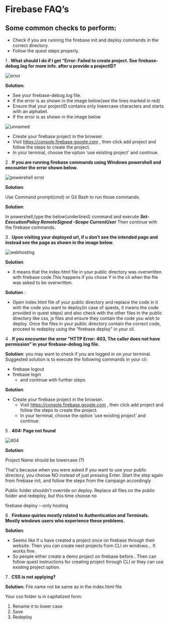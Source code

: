 # Firebase FAQ’s

## Some common checks to perform:

 - Check if you are running the firebase init and deploy commands in the correct directory.
- Follow the quest steps properly.

1 . **What should I do if I get  “Error: Failed to create project. See firebase-debug.log for more info. after u provide a projectID?**

   ![error](https://user-images.githubusercontent.com/75531528/209460596-d3d06b1b-2447-45fd-869c-761e32c52afe.png)



   **Solution:**

   - See your firebase-debug.log file.
   - If the error is as shown in the image below(see the lines marked in red)
   - Ensure that your projectID contains only lowercase characters and starts with an alphabet.
   - If the error is as shown in the image below
  
 ![unnamed](https://user-images.githubusercontent.com/75531528/209911236-149b54e7-4522-45f0-a57a-661d214d881e.png)

  - Create your firebase project in the browser.
  - Visit https://console.firebase.google.com , then click add project   and follow the steps to create the project.
  - In your terminal, choose the option ‘use existing project’ and continue.

2 . **If you are running firebase commands using Windows powershell and encounter the error shown below.**

   ![powershell error](https://user-images.githubusercontent.com/75531528/209460696-8ea4a5ce-5026-4dd8-bd9c-7289d43535f0.png)


**Solution**: 
 
Use Command prompt(cmd) or Git Bash to run those commands.

   **Solution**: 
 
   In powershell,type the below(underlined) command and execute ***Set-ExecutionPolicy RemoteSigned -Scope CurrentUser*** Then continue with the firebase commands.

3 . **Upon visiting your deployed url, if u don’t see the intended page and instead see the page as shown in the image below.**

   ![webhosting](https://user-images.githubusercontent.com/75531528/209460670-da1f947f-f713-411e-8d2d-d8710090b45b.png)


 **Solution**: 
   - It means that the index.html file in your public directory was overwritten with firebase code.This happens if you chose Y in the cli when the file was asked to be overwritten.

**Solution** :
   - Open index.html file of your public directory and replace the code in it  with the code you want to deploy(in case of quests, it means the code provided in quest steps) and also check with the other files in the public directory like css, js files and ensure they contain the code you wish to deploy. Once the files in your public directory contain the correct code, proceed to redeploy using the “firebase deploy” in your cli.

4 . **If you encounter the error "HTTP Error: 403, The caller does not have permission" in your firebase-debug.log file.**

**Solution**: you may want to check if you are logged in on your terminal.
    Suggested solution is to execute the following commands in your cli: 
   - firebase logout 
   - firebase login
      - and continue with further steps

**Solution**:
   - Create your firebase project in the browser.
      - Visit https://console.firebase.google.com , then click add project and follow the steps to create the project.
       - In your terminal, choose the option ‘use existing project’ and continue. 

5 .  **404: Page not found**

 
   ![404](https://user-images.githubusercontent.com/75531528/209460478-95611c4d-5590-4c02-ab98-124d27daa4ac.png)



**Solution**:

   Project Name should be lowercase (?)

   That's because when you were asked if you want to use your public directory, you choose NO instead of just pressing Enter. Start the step again from firebase init, and follow the steps from the campaign accordingly

   Public folder shouldn’t override on deploy. Replace all files on the public folder and redeploy, but this time choose no

   firebase deploy --only hosting

6 . **Firebase quiries mostly related to Authentication and Terminals.     Mostly windows users who experience these problems.**

**Solution**:

   - Seems like if u have created a project once on firebase through their website. Then you can create next projects from CLI on windows... It works fine .
   - So people either create a demo project on firebase before.. Then can follow quest instructions for creating project through CLI or they can use existing project option.

7 . **CSS is not applying?**

**Solution:** File name not be same as in the index.html file

   Your css folder is in capitalized form: 
1. Rename it to lower case 
2. Save 
3. Redeploy

















